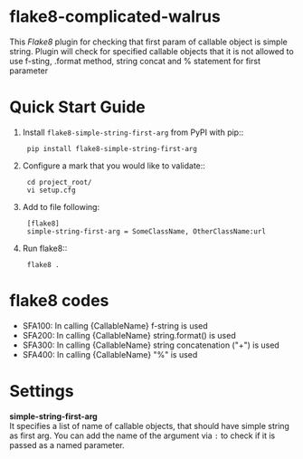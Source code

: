 # flake8-complicated-walrus

This *Flake8* plugin for checking that first param of callable object is simple string. 
Plugin will check for specified callable objects that 
it is not allowed to use f-sting, .format method, string concat and % statement for first parameter

# Quick Start Guide

1. Install ``flake8-simple-string-first-arg`` from PyPI with pip::

        pip install flake8-simple-string-first-arg

2. Configure a mark that you would like to validate::

        cd project_root/
        vi setup.cfg

3. Add to file following: 
   
        [flake8]  
        simple-string-first-arg = SomeClassName, OtherClassName:url

3. Run flake8::

        flake8 .

# flake8 codes

   * SFA100: In calling {CallableName} f-string is used
   * SFA200: In calling {CallableName} string.format() is used
   * SFA300: In calling {CallableName} string concatenation ("+") is used
   * SFA400: In calling {CallableName} "%" is used

# Settings

**simple-string-first-arg**  
It specifies a list of name of callable objects, that should have simple string as first arg.
You can add the name of the argument via `:` to check if it is passed as a named parameter.
